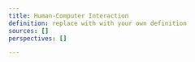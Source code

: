 ```yaml
---
title: Human-Computer Interaction
definition: replace with with your own definition
sources: []
perspectives: []

---
```

